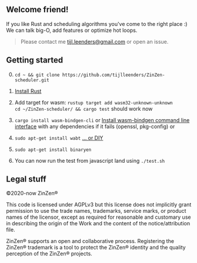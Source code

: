 ## Welcome friend!

If you like Rust and scheduling algorithms you've come to the right place :) We
can talk big-O, add features or optimize hot loops.

> Please contact me tijl.leenders@gmail.com or open an issue.

## Getting started
0. ```cd ~ && git clone https://github.com/tijlleenders/ZinZen-scheduler.git```  

1. [Install Rust](https://www.rust-lang.org/tools/install)

2. Add target for wasm:
```rustup target add wasm32-unknown-unknown```  
   ```cd ~/ZinZen-scheduler/ && cargo test``` should work now  

3. ```cargo install wasm-bindgen-cli``` or [Install wasm-bindgen command line interface](https://rustwasm.github.io/wasm-bindgen/reference/cli.html) with any dependencies if it fails (openssl, pkg-config) or 

4. ```sudo apt-get install wabt``` [... or DIY](https://github.com/WebAssembly/wabt)

5. ```sudo apt-get install binaryen```

6. You can now run the test from javascript land using ```./test.sh```  
  
## Legal stuff

&copy;2020-now ZinZen&reg;

This code is licensed under AGPLv3 but this license does not implicitly grant
permission to use the trade names, trademarks, service marks, or product names
of the licensor, except as required for reasonable and customary use in
describing the origin of the Work and the content of the notice/attribution
file.

ZinZen&reg; supports an open and collaborative process. Registering the
ZinZen&reg; trademark is a tool to protect the ZinZen&reg; identity and the
quality perception of the ZinZen&reg; projects.
